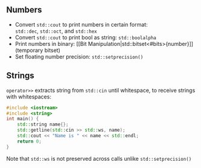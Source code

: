 
## Numbers

- Convert `std::cout` to print numbers in certain format: `std::dec`, `std::oct`, and `std::hex`
- Convert `std::cout` to print bool as string: `std::boolalpha`
- Print numbers in binary: [[Bit Manipulation|std::bitset<#bits>{number}]] (temporary bitset)
- Set floating number precision: `std::setprecision()`

## Strings

`operator>>` extracts string from `std::cin` until whitespace, to receive strings with whitespaces:
```cpp
#include <iostream>
#include <string>
int main() {
	std::string name{};
	std::getline(std::cin >> std::ws, name);
	std::cout << "Name is " << name << std::endl;
	return 0;
}
```
Note that `std::ws` is not preserved across calls unlike `std::setprecision()`